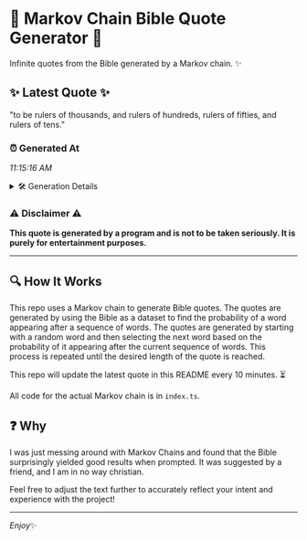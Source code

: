 # 📖 Markov Chain Bible Quote Generator 📖

Infinite quotes from the Bible generated by a Markov chain. ✨

## ✨ Latest Quote ✨
"to be rulers of thousands, and rulers of hundreds, rulers of fifties, and rulers of tens."

### ⏰ Generated At
*11:15:16 AM*

<details>
    <summary>🛠️ Generation Details</summary>
    <p>
        <strong>🌱 Seed:</strong> to<br>
        <strong>🔄 Iterations:</strong> 15<br>
        <strong>📜 Context History:</strong><br>[ to ]: be<br>[ to, be ]: rulers<br>[ to, be, rulers ]: of<br>[ to, be, rulers, of ]: thousands,<br>[ to, be, rulers, of, thousands, ]: and<br>[ to, be, rulers, of, thousands,, and ]: rulers<br>[ be, rulers, of, thousands,, and, rulers ]: of<br>[ rulers, of, thousands,, and, rulers, of ]: hundreds,<br>[ of, thousands,, and, rulers, of, hundreds, ]: rulers<br>[ thousands,, and, rulers, of, hundreds,, rulers ]: of<br>[ and, rulers, of, hundreds,, rulers, of ]: fifties,<br>[ rulers, of, hundreds,, rulers, of, fifties, ]: and<br>[ of, hundreds,, rulers, of, fifties,, and ]: rulers<br>[ hundreds,, rulers, of, fifties,, and, rulers ]: of<br>[ rulers, of, fifties,, and, rulers, of ]: tens.<br>
    </p>
</details>

### ⚠️ Disclaimer ⚠️
**This quote is generated by a program and is not to be taken seriously. It is purely for entertainment purposes.**

---

## 🔍 How It Works

This repo uses a Markov chain to generate Bible quotes. The quotes are generated by using the Bible as a dataset to find the probability of a word appearing after a sequence of words. The quotes are generated by starting with a random word and then selecting the next word based on the probability of it appearing after the current sequence of words. This process is repeated until the desired length of the quote is reached.

This repo will update the latest quote in this README every 10 minutes. ⏳

All code for the actual Markov chain is in `index.ts`.

## ❓ Why

I was just messing around with Markov Chains and found that the Bible surprisingly yielded good results when prompted. 
It was suggested by a friend, and I am in no way christian.

Feel free to adjust the text further to accurately reflect your intent and experience with the project!

---

*Enjoy*✨
